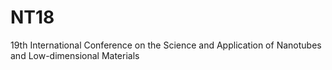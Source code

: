 # NT18
19th International Conference on the Science and Application of Nanotubes and Low-dimensional Materials
